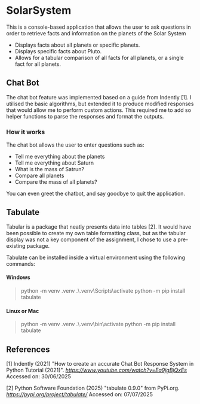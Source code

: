 # SolarSystem

This is a console-based application that allows the user to ask questions in order to retrieve facts and information on the planets of the Solar System

- Displays facts about all planets or specific planets.
- Displays specific facts about Pluto.
- Allows for a tabular comparison of all facts for all planets, or a single fact for all planets.

## Chat Bot

The chat bot feature was implemented based on a guide from Indently [1]. I utilised the basic algorithms, but extended it to
produce modified responses that would allow me to perform custom actions. This required me to add so helper functions to 
parse the responses and format the outputs.

### How it works

The chat bot allows the user to enter questions such as:

- Tell me everything about the planets
- Tell me everything about Saturn
- What is the mass of Satrun?
- Compare all planets
- Compare the mass of all planets?

You can even greet the chatbot, and say goodbye to quit the application.

## Tabulate

Tabular is a package that neatly presents data into tables [2]. It would have been possible to create my own table formatting class, but as the 
tabular display was not a key component of the assignment, I chose to use a pre-existing package.

Tabulate can be installed inside a virtual environment using the following commands:

#### Windows

> python -m venv .venv
> .\\.venv\\Scripts\\activate
> python -m pip install tabulate

#### Linux or Mac

> python -m venv .venv
> .\\.venv\\bin\\activate
> python -m pip install tabulate

## References

[1] Indently (2021) "How to create an accurate Chat Bot Response System in Python Tutorial (2021)". *https://www.youtube.com/watch?v=Ea9jgBjQxEs* Accessed on: 30/06/2025

[2] Python Software Foundation (2025) "tabulate 0.9.0" from PyPi.org. *https://pypi.org/project/tabulate/* Accessed on: 07/07/2025


